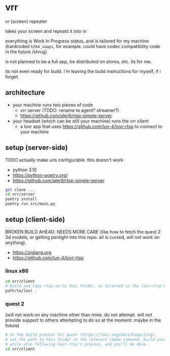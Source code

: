 # vrr

vr (screen) repeater

takes your screen and repeats it into vr

everything is Work In Progress status, and is tailored for my machine (hardcoded `h264_vaapi`,
for example. could have codec compatibility code in the future /shrug)

is not planned to be a full app, be distributed on stores, etc. its for me.

its not even ready for build. i'm leaving the build instructions for myself,
if i forget.

## architecture

- your machine runs two pieces of code
  - vrr server (TODO: rename to agent? streamer?)
  - https://github.com/aler9/rtsp-simple-server
- your headset (which can be still your machine) runs the vrr client
  - a lovr app that uses https://github.com/lun-4/lovr-rtsp to connect to your machine

## setup (server-side)

TODO actually make urls configurable. this doesn't work

- python 3.10
- https://python-poetry.org/
- https://github.com/aler9/rtsp-simple-server

```sh
git clone ...
cd vrr/server
poetry install
poetry run src/main.py
```

## setup (client-side)

BROKEN BUILD AHEAD: NEEDS MORE CARE (like how to fetch the quest 2 3d models,
or getting penlight into this repo. all is cursed, will not work on anything).

- https://ziglang.org
- https://github.com/lun-4/lovr-rtsp

### linux x86

```sh
cd vrr/client
# build and copy rtsp.so to this folder, as directed in the lovr-rtsp README
path/to/lovr .
```

### quest 2

(will not work on any machine other than mine. do not attempt. will not provide
support to others attempting to do so at the moment. maybe in the future)

```sh
# on the build process for quest (https://lovr.org/docs/Compiling),
# set the path to this folder in the relevant cmake command. build your apk
# while also following lovr-rtsp's process, and you'll be done.
cd vrr/client
```
